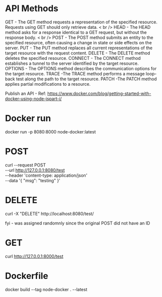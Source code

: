 # API Methods
GET - The GET method requests a representation of the specified resource. Requests using GET should only retrieve data. < br />
HEAD - The HEAD method asks for a response identical to a GET request, but without the response body. < br />
POST - The POST method submits an entity to the specified resource, often causing a change in state or side effects on the server.
PUT - The PUT method replaces all current representations of the target resource with the request content.
DELETE - The DELETE method deletes the specified resource.
CONNECT - The CONNECT method establishes a tunnel to the server identified by the target resource.
OPTIONS - The OPTIONS method describes the communication options for the target resource.
TRACE -The TRACE method performs a message loop-back test along the path to the target resource.
PATCH -The PATCH method applies partial modifications to a resource.

Publish an API - Ref: https://www.docker.com/blog/getting-started-with-docker-using-node-jspart-i/

# Docker run
docker run -p 8080:8000 node-docker:latest

# POST
curl --request POST \
  --url http://127.0.0.1:8080/test \
  --header 'content-type: application/json' \
  --data '{
	"msg": "testing"
}'

# DELETE
curl -X "DELETE" http://localhost:8080/test/<ID> 

fyi - <ID> was assigned randomnly since the original POST did not have an ID

# GET
curl http://127.0.0.1:8000/test

# Dockerfile
docker build --tag node-docker . --latest
